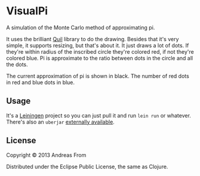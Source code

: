 # VisualPi

A simulation of the Monte Carlo method of approximating pi.

It uses the brilliant [Quil](https://github.com/quil/quil) library to do the
drawing.
Besides that it's very simple, it supports resizing, but that's about
it.
It just draws a lot of dots.
If they're within radius of the
inscribed circle they're colored red, if not they're colored blue.
Pi is approximate to the ratio between dots in the circle and all the dots.

The current approximation of pi is shown in black.
The number of red dots in red and blue dots in blue.

## Usage

It's a [Leiningen](https://github.com/technomancy/leiningen) project so you can just pull it and run `lein run` or
whatever.
There's also an `uberjar` [externally available](http://rtgkom.dk/~andreashf11/visualpi.jar).

## License

Copyright © 2013 Andreas From

Distributed under the Eclipse Public License, the same as Clojure.

